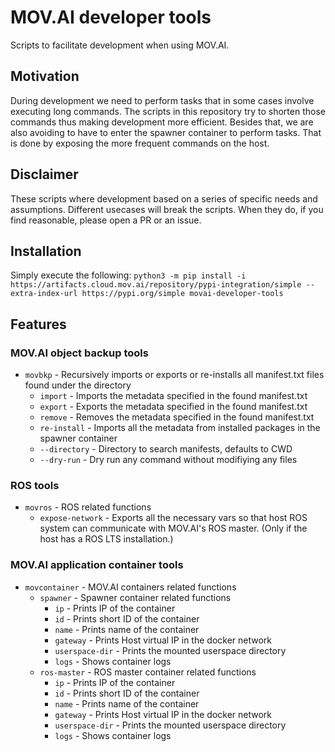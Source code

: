 # MOV.AI developer tools
Scripts to facilitate development when using MOV.AI.

## Motivation
During development we need to perform tasks that in some cases involve executing long commands.
The scripts in this repository try to shorten those commands thus making development more efficient.
Besides that, we are also avoiding to have to enter the spawner container to perform tasks.
That is done by exposing the more frequent commands on the host.

## Disclaimer
These scripts where development based on a series of specific needs and assumptions.
Different usecases will break the scripts.
When they do, if you find reasonable, please open a PR or an issue.

## Installation
Simply execute the following:
`python3 -m pip install -i https://artifacts.cloud.mov.ai/repository/pypi-integration/simple --extra-index-url https://pypi.org/simple movai-developer-tools`


## Features
### MOV.AI object backup tools
* `movbkp` - Recursively imports or exports or re-installs all manifest.txt files found under the directory
  * `import` - Imports the metadata specified in the found manifest.txt
  * `export` - Exports the metadata specified in the found manifest.txt
  * `remove` - Removes the metadata specified in the found manifest.txt
  * `re-install` - Imports all the metadata from installed packages in the spawner container
  * `--directory` - Directory to search manifests, defaults to CWD
  * `--dry-run` - Dry run any command without modifiying any files

### ROS tools
* `movros` - ROS related functions
  * `expose-network` - Exports all the necessary vars so that host ROS system can communicate with MOV.AI's ROS master. (Only if the host has a ROS LTS installation.)

### MOV.AI application container tools
* `movcontainer` - MOV.AI containers related functions
  * `spawner` - Spawner container related functions
    * `ip` - Prints IP of the container
    * `id` - Prints short ID of the container
    * `name` - Prints name of the container
    * `gateway` - Prints Host virtual IP in the docker network
    * `userspace-dir` - Prints the mounted userspace directory
    * `logs` - Shows container logs
  * `ros-master` - ROS master container related functions
    * `ip` - Prints IP of the container
    * `id` - Prints short ID of the container
    * `name` - Prints name of the container
    * `gateway` - Prints Host virtual IP in the docker network
    * `userspace-dir` - Prints the mounted userspace directory
    * `logs` - Shows container logs

